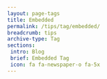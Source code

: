 ```yaml
---
layout: page-tags
title: Embedded
permalink: /tips/tag/embedded/
breadcrumb: tips
archive-type: Tag
sections:
 intro: Blog
 brief: Embedded Tag
 icon: fa fa-newspaper-o fa-5x
---
```

